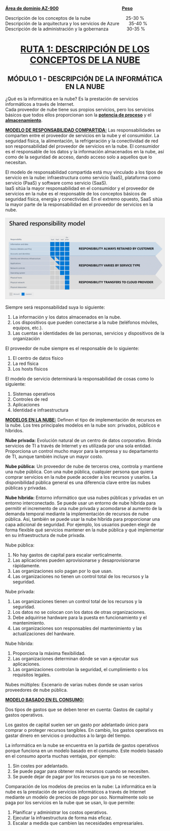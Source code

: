 <b><ins>Área de dominio AZ-900</ins> &emsp; &emsp; &emsp; &emsp; &emsp; &emsp; &emsp; &emsp; &emsp; &emsp; &emsp; &nbsp; <ins>Peso</ins></b>

Descripción de los conceptos de la nube &emsp; &emsp; &emsp; &emsp; &emsp; &emsp; 25-30 % <br>
Descripción de la arquitectura y los servicios de Azure &emsp; &nbsp; 35-40 % <br>
Descripción de la administración y la gobernanza &emsp; &emsp; &emsp; 30-35 %

<h1 align="center"><ins>RUTA 1: DESCRIPCIÓN DE LOS CONCEPTOS DE LA NUBE</ins></h1>
<h2 align="center">MÓDULO 1 - DESCRIPCIÓN DE LA INFORMÁTICA EN LA NUBE</h2>  
  
¿Qué es la informática en la nube? Es la prestación de servicios informáticos a través de Internet.<br>
Cada proveedor de nube tiene sus propios servicios, pero los servicios básicos que todos ellos proporcionan son la <ins><b>potencia de proceso</b></ins> y el <ins><b>almacenamiento</b></ins>.

<ins><b>MODELO DE RESPONSABILIDAD COMPARTIDA:</b></ins> Las responsabilidades se comparten entre el proveedor de servicios en la nube y el consumidor. La seguridad física, la alimentación, la refrigeración y la conectividad de red son responsabilidad del proveedor de servicios en la nube. El consumidor es el responsable de los datos y la información almacenados en la nube, así como de la seguridad de acceso, dando acceso solo a aquellos que lo necesitan.

El modelo de responsabilidad compartida está muy vinculado a los tipos de servicio en la nube: infraestructura como servicio (IaaS), plataforma como servicio (PaaS) y software como servicio (SaaS).  
IaaS sitúa la mayor responsabilidad en el consumidor y el proveedor de servicios en la nube es el responsable de los conceptos básicos de seguridad física, energía y conectividad. En el extremo opuesto, SaaS sitúa la mayor parte de la responsabilidad en el proveedor de servicios en la nube.
<br><br>
![Azure shared responsibility model](./../images/Azure-Shared-Responsibility-Model.png)

Siempre será responsabilidad suya lo siguiente:

1. La información y los datos almacenados en la nube.
2. Los dispositivos que pueden conectarse a la nube (teléfonos móviles, equipos, etc.).
3. Las cuentas e identidades de las personas, servicios y dispositivos de la organización

El proveedor de nube siempre es el responsable de lo siguiente:

1. El centro de datos físico
2. La red física
3. Los hosts físicos

El modelo de servicio determinará la responsabilidad de cosas como lo siguiente:

1. Sistemas operativos
2. Controles de red
3. Aplicaciones
4. Identidad e infraestructura

<ins><b>MODELOS EN LA NUBE:</b></ins> Definen el tipo de implementación de recursos en la nube. Los tres principales modelos en la nube son: privados, públicos e híbridos.  
  
<b>Nube privada:</b> Evolución natural de un centro de datos corporativo. Brinda servicios de TI a través de Internet y es utilizada por una sola entidad. Proporciona un control mucho mayor para la empresa y su departamento de TI, aunque también incluye un mayor costo.

<b>Nube pública:</b> Un proveedor de nube de terceros crea, controla y mantiene una nube pública. Con una nube pública, cualquier persona que quiera comprar servicios en la nube puede acceder a los recursos y usarlos. La disponibilidad pública general es una diferencia clave entre las nubes públicas y privadas.

<b>Nube híbrida:</b> Entorno informático que usa nubes públicas y privadas en un entorno interconectado. Se puede usar un entorno de nube híbrida para permitir el incremento de una nube privada y acomodarse al aumento de la demanda temporal mediante la implementación de recursos de nube pública. Asi, también se puede usar la nube híbrida para proporcionar una capa adicional de seguridad. Por ejemplo, los usuarios pueden elegir de forma flexible qué servicios mantener en la nube pública y qué implementar en su infraestructura de nube privada.

Nube pública:

1. No hay gastos de capital para escalar verticalmente.
2. Las aplicaciones pueden aprovisionarse y desaprovisionarse rápidamente.
3. Las organizaciones solo pagan por lo que usan.
4. Las organizaciones no tienen un control total de los recursos y la seguridad.

Nube privada:

1. Las organizaciones tienen un control total de los recursos y la seguridad.
2. Los datos no se colocan con los datos de otras organizaciones.
3. Debe adquirirse hardware para la puesta en funcionamiento y el mantenimiento.
4. Las organizaciones son responsables del mantenimiento y las actualizaciones del hardware.

Nube híbrida:

1. Proporciona la máxima flexibilidad.
2. Las organizaciones determinan dónde se van a ejecutar sus aplicaciones.
3. Las organizaciones controlan la seguridad, el cumplimiento o los requisitos legales.

Nubes múltiples: Escenario de varias nubes donde se usan varios proveedores de nube pública.

<ins><b>MODELO BASADO EN EL CONSUMO:</b></ins>

Dos tipos de gastos que se deben tener en cuenta: Gastos de capital y gastos operativos.

Los gastos de capital suelen ser un gasto por adelantado único para comprar o proteger recursos tangibles.
En cambio, los gastos operativos es gastar dinero en servicios o productos a lo largo del tiempo.

La informática en la nube se encuentra en la partida de gastos operativos porque funciona en un modelo basado en el consumo. Este modelo basado en el consumo aporta muchas ventajas, por ejemplo:
  
1. Sin costes por adelantado.
2. Se puede pagar para obtener más recursos cuando se necesiten.
3. Se puede dejar de pagar por los recursos que ya no se necesiten.
  
Comparación de los modelos de precios en la nube: La informática en la nube es la prestación de servicios informáticos a través de Internet mediante un modelo de precios de pago por uso. Normalmente solo se paga por los servicios en la nube que se usan, lo que permite:

1. Planificar y administrar los costos operativos.
2. Ejecutar la infraestructura de forma más eficaz.
3. Escalar a medida que cambien las necesidades empresariales.